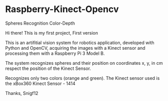 # Raspberry-Kinect-Opencv
Spheres Recognition Color-Depth

Hi there! This is my first project,
First version

This is an artifitial vision system for robotics application, developed with Python and OpenCV, acquiring the images with a Kinect sensor and processing them with a Raspberry Pi 3 Model B.

The system recognizes spheres and their position on coordinates x, y, in cm respect the position of the Kinect Sensor.

Recognizes only two colors (orange and green).
The Kinect sensor used is the xBox360 Kinect Sensor - 1414

Thanks,
Snigf12
